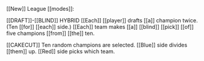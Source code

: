 [[New]] League [[modes]]: 

[[DRAFT]]-[[BLIND]] HYBRID 
[[Each]] [[player]] drafts [[a]] champion twice. (Ten [[for]] [[each]] side.) [[Each]] team makes [[a]] [[blind]] [[pick]] [[of]] five champions [[from]] [[the]] ten. 

[[CAKECUT]] 
Ten random champions are selected. [[Blue]] side divides [[them]] up. [[Red]] side picks which team.